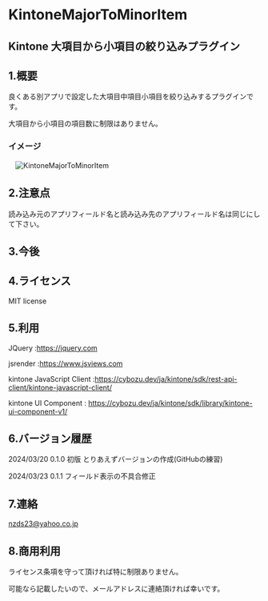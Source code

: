 # KintoneMajorToMinorItem

## Kintone 大項目から小項目の絞り込みプラグイン

## 1.概要

良くある別アプリで設定した大項目中項目小項目を絞り込みするプラグインです。

大項目から小項目の項目数に制限はありません。

### イメージ

　![KintoneMajorToMinorItem](https://github.com/noz-23/KintoneMajorToMinorItem/assets/160399039/75b630e3-1701-42ea-8fe1-ee9224caec0d)


## 2.注意点

読み込み元のアプリフィールド名と読み込み先のアプリフィールド名は同じにして下さい。

## 3.今後


## 4.ライセンス

MIT license

## 5.利用

JQuery   :https://jquery.com

jsrender :https://www.jsviews.com

kintone JavaScript Client :https://cybozu.dev/ja/kintone/sdk/rest-api-client/kintone-javascript-client/

kintone UI Component : https://cybozu.dev/ja/kintone/sdk/library/kintone-ui-component-v1/

## 6.バージョン履歴

 2024/03/20 0.1.0 初版 とりあえずバージョンの作成(GitHubの練習)

 2024/03/23 0.1.1 フィールド表示の不具合修正

## 7.連絡

nzds23@yahoo.co.jp

## 8.商用利用

ライセンス条項を守って頂ければ特に制限ありません。

可能なら記載したいので、メールアドレスに連絡頂ければ幸いです。

